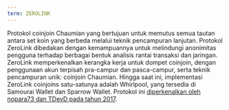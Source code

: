 ```yaml
---
term: ZEROLINK
---
```


Protokol coinjoin Chaumian yang bertujuan untuk memutus semua tautan antara set koin yang berbeda melalui teknik pencampuran lanjutan. Protokol ZeroLink dibedakan dengan kemampuannya untuk melindungi anonimitas pengguna terhadap berbagai bentuk analisis rantai transaksi dan jaringan. ZeroLink memperkenalkan kerangka kerja untuk dompet coinjoin, dengan penggunaan akun terpisah pra-campur dan pasca-campur, serta teknik pencampuran unik: coinjoin Chaumian. Hingga saat ini, implementasi ZeroLink coinjoins satu-satunya adalah Whirlpool, yang tersedia di Samourai Wallet dan Sparrow Wallet. Protokol ini [diperkenalkan oleh nopara73 dan TDevD pada tahun 2017](https://github.com/nopara73/ZeroLink/blob/master/README.md).